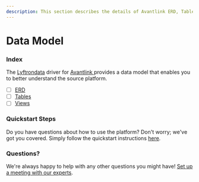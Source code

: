 ```yaml
---
description: This section describes the details of Avantlink ERD, Tables, and Views.
---
```


# Data Model

### Index

The  [Lyftrondata](https://www.lyftrondata.com/) driver for [Avantlink](https://www.lyftrondata.com/integration/avantlink/)[ ](https://www.lyftrondata.com/integration/avantlink/)provides a data model that enables you to better understand the source platform.

* [ ] [ERD](../../../marketing-analytics/avantlink/data-model/erd.md)
* [ ] [Tables](../../../marketing-analytics/avantlink/data-model/tables.md)
* [ ] [Views](../../../marketing-analytics/avantlink/data-model/views.md)

### Quickstart Steps

Do you have questions about how to use the platform? Don't worry; we've got you covered. Simply follow the quickstart instructions [here](../../../../quickstart-steps.md).

### Questions? <a href="#questions" id="questions"></a>

We're always happy to help with any other questions you might have! [Set up a meeting with our experts](https://www.lyftrondata.com/book-a-meeting/).

